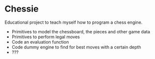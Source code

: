 # Chessie

Educational project to teach myself how to program a chess engine.

- Primitives to model the chessboard, the pieces and other game data
- Primitives to perform legal moves
- Code an evaluation function
- Code dummy engine to find for best moves with a certain depth
- ???
